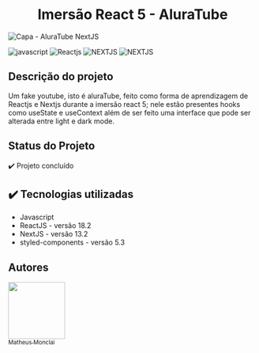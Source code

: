 <!-- # Imersão React 5 - AluraTube -->

<h1 align="center"> Imersão React 5 - AluraTube </h1>

![Capa - AluraTube NextJS](https://github.com/monclai/Alura-imersao-react-5/assets/44307789/ff590645-22e5-4c06-8183-e94a4aab7387)

![javascript](https://img.shields.io/badge/LANGUAGE-javascript-yellow)
![Reactjs](https://img.shields.io/badge/LIBRARY-ReactJS-blue)
![NEXTJS](https://img.shields.io/badge/FRAMEWORK-NextJS-darkblue)
![NEXTJS](https://img.shields.io/badge/STATUS-concluded-green)

## Descrição do projeto

Um fake youtube, isto é aluraTube, feito como forma de aprendizagem de Reactjs e Nextjs durante a imersão react 5; nele estão presentes hooks como useState e useContext além de ser feito uma interface que pode ser alterada entre light e dark mode.

## Status do Projeto

✔️ Projeto concluído

## ✔️ Tecnologias utilizadas

* Javascript
* ReactJS - versão 18.2
* NextJS - versão 13.2
* styled-components - versão 5.3

## Autores

[<img src="https://avatars.githubusercontent.com/u/44307789?v=4" width=115><br><sub>Matheus Monclai</sub>]([https://github.com/camilafernanda](https://github.com/monclai))

